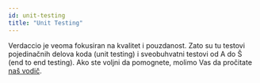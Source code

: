 ```yaml
---
id: unit-testing
title: "Unit Testing"
---
```

Verdaccio je veoma fokusiran na kvalitet i pouzdanost. Zato su tu testovi pojedinačnih delova koda (unit testing) i sveobuhvatni testovi od A do Š (end to end testing). Ako ste voljni da pomognete, molimo Vas da pročitate [naš vodič](https://github.com/verdaccio/verdaccio/wiki/Developing-new-tests).